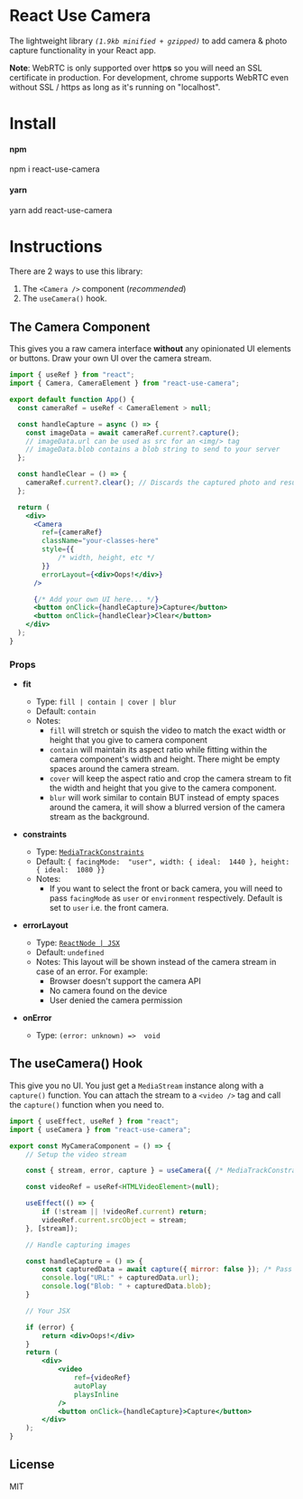 # React Use Camera

The lightweight library _`(1.9kb minified + gzipped)`_ to add camera & photo capture functionality in your React app.

**Note**: WebRTC is only supported over http**s** so you will need an SSL certificate in production. For development, chrome supports WebRTC even without SSL / https as long as it's running on "localhost".

# Install

#### npm
  npm i react-use-camera

#### yarn
  yarn add react-use-camera

# Instructions

There are 2 ways to use this library:

1. The `<Camera />` component (_recommended_)
2. The `useCamera()` hook.

## The Camera Component

This gives you a raw camera interface **without** any opinionated UI elements or buttons. Draw your own UI over the camera stream.

```jsx
import { useRef } from "react";
import { Camera, CameraElement } from "react-use-camera";

export default function App() {
  const cameraRef = useRef < CameraElement > null;

  const handleCapture = async () => {
    const imageData = await cameraRef.current?.capture();
    // imageData.url can be used as src for an <img/> tag
    // imageData.blob contains a blob string to send to your server
  };

  const handleClear = () => {
    cameraRef.current?.clear(); // Discards the captured photo and resumes the camera view
  };

  return (
    <div>
      <Camera
        ref={cameraRef}
        className="your-classes-here"
        style={{
            /* width, height, etc */
        }}
        errorLayout={<div>Oops!</div>}
      />

      {/* Add your own UI here... */}
      <button onClick={handleCapture}>Capture</button>
      <button onClick={handleClear}>Clear</button>
    </div>
  );
}
```

### Props

- **fit**
  - Type: `fill | contain | cover | blur`
  - Default: `contain`
  - Notes:
    - `fill` will stretch or squish the video to match the exact width or height that you give to camera component
    - `contain` will maintain its aspect ratio while fitting within the camera component's width and height. There might be empty spaces around the camera stream.
    - `cover` will keep the aspect ratio and crop the camera stream to fit the width and height that you give to the camera component.
    - `blur` will work similar to contain BUT instead of empty spaces around the camera, it will show a blurred version of the camera stream as the background.

- **constraints**
  - Type: [`MediaTrackConstraints`](https://developer.mozilla.org/en-US/docs/Web/API/MediaTrackConstraints)
  - Default: `{ facingMode:  "user", width: { ideal:  1440 }, height: { ideal:  1080 }}`
  - Notes:
    - If you want to select the front or back camera, you will need to pass `facingMode` as `user` or `environment` respectively. Default is set to `user` i.e. the front camera.

- **errorLayout**
  - Type: [`ReactNode | JSX`](https://reactnative.dev/docs/react-node)
  - Default: `undefined`
  - Notes: This layout will be shown instead of the camera stream in case of an error. For example:
    - Browser doesn't support the camera API
    - No camera found on the device
    - User denied the camera permission

- **onError**
  - Type: `(error: unknown) =>  void`

## The useCamera() Hook

This give you no UI. You just get a `MediaStream` instance along with a `capture()` function. You can attach the stream to a `<video />` tag and call the `capture()` function when you need to.

```jsx
import { useEffect, useRef } from "react";
import { useCamera } from "react-use-camera";

export const MyCameraComponent = () => {
	// Setup the video stream

	const { stream, error, capture } = useCamera({ /* MediaTrackConstraints */ });

	const videoRef = useRef<HTMLVideoElement>(null);

	useEffect(() => {
		if (!stream || !videoRef.current) return;
		videoRef.current.srcObject = stream;
	}, [stream]);

    // Handle capturing images

	const handleCapture = () => {
		const capturedData = await capture({ mirror: false }); /* Pass true if you want to mirror the captured image (recommended for front camera) */
		console.log("URL:" + capturedData.url);
		console.log("Blob: " + capturedData.blob);
	}

	// Your JSX

	if (error) {
		return <div>Oops!</div>
	}
	return (
		<div>
			<video
				ref={videoRef}
				autoPlay
				playsInline
			/>
			<button onClick={handleCapture}>Capture</button>
		</div>
	);
}
```

## License
MIT
